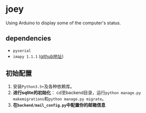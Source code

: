 # joey
Using Arduino to display some of the computer's status.


## dependencies
- `pyserial`
- `imapy 1.1.1` ([github地址](https://github.com/vladimarius/imapy))

## 初始配置
1. 安装`Python3.5+`及各种依赖库。
2. **进行sqlite的初始化**： cd至backend目录，运行`python manage.py makemigrations`和`python manage.py migrate`。
3. **在`backend/mail_config.py`中配置你的邮箱信息**